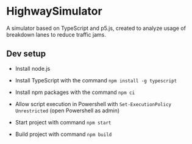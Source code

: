 # HighwaySimulator  
A simulator based on TypeScript and p5.js, created to analyze usage of breakdown lanes to reduce traffic jams.  

## Dev setup  
- Install node.js  
- Install TypeScript with the command `npm install -g typescript`  
- Install npm packages with the command `npm ci`  
- Allow script execution in Powershell with `Set-ExecutionPolicy Unrestricted` (open Powershell as admin)  
- Start project with command `npm start`  

- Build project with command `npm build`
